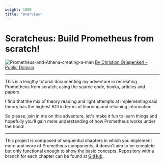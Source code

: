 ```yaml
---
weight: 1000
title: "Overview"
---
```


# Scratcheus: Build Prometheus from scratch!

![Prometheus-and-Athena-creating-a-man](/img/Griepenkerl,_Beseelung_der_menschlichen_Tonfigur_durch_Athena.jpg) [By Christian Griepenkerl - Public Domain](https://commons.wikimedia.org/wiki/File:Griepenkerl,_Beseelung_der_menschlichen_Tonfigur_durch_Athena.jpg#Licensing)

----

This is a lengthy tutorial documenting my adventure in recreating Prometheus from scratch, using the source code, books, articles and papers.

I find that the mix of theory reading and light attempts at implementing said theory has the highest ROI in terms of learning and retaining information. 

So please, join in me on this adventure, let's make it fun to learn things and hopefully you'll gain more understanding of how Prometheus works under the hood!

----

This project is composed of sequential chapters in which you implement more and more of Prometheus components, it doesn't aim to be complete but only functional enough to show the basic concepts. Repository with a branch for each chapter can be found at [GitHub](https://github.com/pomyslowynick/scratcheus).
